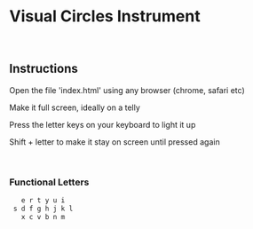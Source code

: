 # Visual Circles Instrument 
<br/>

## Instructions

Open the file 'index.html' using any browser (chrome, safari etc) 

Make it full screen, ideally on a telly

Press the letter keys on your keyboard to light it up

Shift + letter to make it stay on screen until pressed again
  
<br/>

### Functional Letters
```python
   e r t y u i
 s d f g h j k l
   x c v b n m  
```
